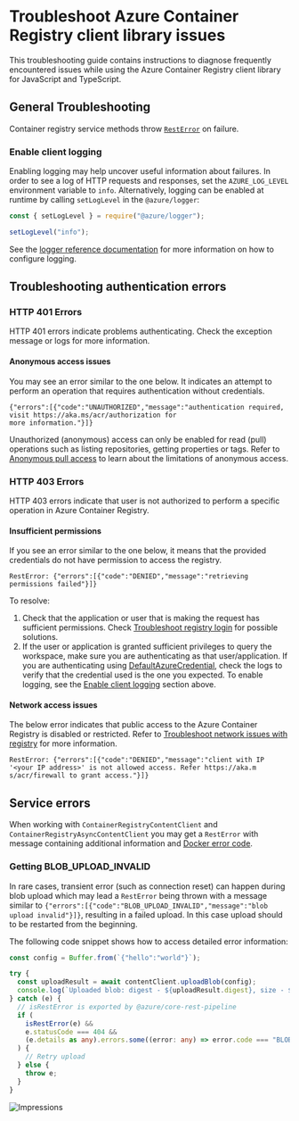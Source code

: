 # Troubleshoot Azure Container Registry client library issues

This troubleshooting guide contains instructions to diagnose frequently encountered issues while using the Azure Container Registry client library for JavaScript and TypeScript.

## General Troubleshooting

Container registry service methods throw [`RestError`] on failure.

### Enable client logging

Enabling logging may help uncover useful information about failures. In order to see a log of HTTP requests and responses, set the `AZURE_LOG_LEVEL` environment variable to `info`. Alternatively, logging can be enabled at runtime by calling `setLogLevel` in the `@azure/logger`:

```javascript
const { setLogLevel } = require("@azure/logger");

setLogLevel("info");
```

See the [logger reference documentation][logging reference] for more information on how to configure logging.

## Troubleshooting authentication errors

### HTTP 401 Errors

HTTP 401 errors indicate problems authenticating. Check the exception message or logs for more information.

#### Anonymous access issues

You may see an error similar to the one below. It indicates an attempt to perform an operation that requires authentication without credentials.

```
{"errors":[{"code":"UNAUTHORIZED","message":"authentication required, visit https://aka.ms/acr/authorization for
more information."}]}
```

Unauthorized (anonymous) access can only be enabled for read (pull) operations such as listing repositories, getting properties or tags. Refer to [Anonymous pull access] to learn about the limitations of anonymous access.

### HTTP 403 Errors

HTTP 403 errors indicate that user is not authorized to perform a specific operation in Azure Container Registry.

#### Insufficient permissions

If you see an error similar to the one below, it means that the provided credentials do not have permission to access the registry.

```
RestError: {"errors":[{"code":"DENIED","message":"retrieving permissions failed"}]}
```

To resolve:

1. Check that the application or user that is making the request has sufficient permissions. Check [Troubleshoot registry login] for possible solutions.
1. If the user or application is granted sufficient privileges to query the workspace, make sure you are authenticating as that user/application. If you are authenticating using [DefaultAzureCredential], check the logs to verify that the credential used is the one you expected. To enable logging, see the [Enable client logging] section above.

#### Network access issues

The below error indicates that public access to the Azure Container Registry is disabled or restricted. Refer to [Troubleshoot network issues with registry] for more information.

```
RestError: {"errors":[{"code":"DENIED","message":"client with IP '<your IP address>' is not allowed access. Refer https://aka.m
s/acr/firewall to grant access."}]}
```

## Service errors

When working with `ContainerRegistryContentClient` and `ContainerRegistryAsyncContentClient` you may get a `RestError` with
message containing additional information and [Docker error code](https://docs.docker.com/registry/spec/api/#errors-2).

### Getting BLOB_UPLOAD_INVALID

In rare cases, transient error (such as connection reset) can happen during blob upload which may lead a `RestError` being thrown with a message similar to
`{"errors":[{"code":"BLOB_UPLOAD_INVALID","message":"blob upload invalid"}]}`, resulting in a failed upload. In this case upload should to be restarted from the beginning.

The following code snippet shows how to access detailed error information:

```ts
const config = Buffer.from(`{"hello":"world"}`);

try {
  const uploadResult = await contentClient.uploadBlob(config);
  console.log(`Uploaded blob: digest - ${uploadResult.digest}, size - ${uploadResult.sizeInBytes}`);
} catch (e) {
  // isRestError is exported by @azure/core-rest-pipeline
  if (
    isRestError(e) &&
    e.statusCode === 404 &&
    (e.details as any).errors.some((error: any) => error.code === "BLOB_UPLOAD_INVALID")
  ) {
    // Retry upload
  } else {
    throw e;
  }
}
```

<!-- Links -->

[`resterror`]: https://github.com/Azure/azure-sdk-for-js/blob/main/sdk/core/core-rest-pipeline/src/restError.ts
[azure logger client library]: https://github.com/Azure/azure-sdk-for-js/tree/main/sdk/core/logger
[logging reference]: https://learn.microsoft.com/javascript/api/overview/azure/logger-readme
[anonymous pull access]: https://learn.microsoft.com/azure/container-registry/anonymous-pull-access
[troubleshoot registry login]: https://learn.microsoft.com/azure/container-registry/container-registry-troubleshoot-login
[defaultazurecredential]: https://github.com/Azure/azure-sdk-for-js/blob/main/sdk/identity/identity/README.md#authenticating-with-the-defaultazurecredential
[enable client logging]: https://github.com/Azure/azure-sdk-for-js/blob/main/sdk/containerregistry/container-registry/TROUBLESHOOTING.md#enable-client-logging
[troubleshoot network issues with registry]: https://learn.microsoft.com/azure/container-registry/container-registry-troubleshoot-access

![Impressions](https://azure-sdk-impressions.azurewebsites.net/api/impressions/azure-sdk-for-js%2Fsdk%2Fcontainerregistry%2Fcontainer-registry%TROUBLESHOOTING.png)
